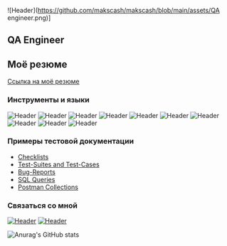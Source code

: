 ![Header](https://github.com/makscash/makscash/blob/main/assets/QA engineer.png)]
## QA Engineer 
## Моё резюме
[Ссылка на моё резюме](https://drive.google.com/file/d/1-1UATwu2R-7epUD16EGPr02TLhNXRiC4/view?usp=sharing)

### Инструменты и языки
![Header](https://img.shields.io/badge/Jira-090909?style=for-the-badge&logo=jira&logoColor=136be1)
![Header](https://img.shields.io/badge/Postman-090909?style=for-the-badge&logo=postman&logoColor=f76935)
![Header](https://img.shields.io/badge/Swagger-090909?style=for-the-badge&logo=swagger&logoColor=7ede2b)
![Header](https://img.shields.io/badge/Github-090909?style=for-the-badge&logo=github&logoColor=8cc4d7)
![Header](https://img.shields.io/badge/Figma-090909?style=for-the-badge&logo=figma&logoColor=7d5fa6)
![Header](https://img.shields.io/badge/MySQL-090909?style=for-the-badge&logo=mysql&logoColor=00618a)
![Header](https://img.shields.io/badge/DevTools-090909?style=for-the-badge&logo=googlechrome&logoColor=2674f2)
![Header](https://img.shields.io/badge/AndroidStudio-090909?style=for-the-badge&logo=androidstudio&logoColor=3ad07d)
![Header](https://img.shields.io/badge/Fiddler-090909?style=for-the-badge&logo=fiddler&logoColor=8cc4d7)
![Header](https://img.shields.io/badge/CharlesProxy-090909?style=for-the-badge&logo=charlesproxy&logoColor=8cc4d7)

### Примеры тестовой документации

- [Checklists](https://github.com/makscash/makscash/tree/main/checklist)
- [Test-Suites and Test-Cases](https://github.com/makscash/makscash/tree/main/test-cases)
- [Bug-Reports](https://github.com/makscash/makscash/tree/main/bug-reports)
- [SQL Queries](https://github.com/makscash/makscash/tree/main/SQL)
- [Postman Collections](https://github.com/makscash/makscash/tree/main/postman)

### Связаться со мной
[![Header](https://img.shields.io/badge/Telegram-090909?style=for-the-badge&logo=telegram&logoColor=31a5db)](https://t.me/makscashqq)
[![Header](https://img.shields.io/badge/Linkedin-090909?style=for-the-badge&logo=linkedin&logoColor=0073b1)](https://www.linkedin.com/in/makscash/)

![Anurag's GitHub stats](https://github-readme-stats.vercel.app/api?username=makscash&show_icons=true&theme=radical)
